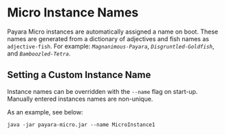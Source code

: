 # Micro Instance Names
Payara Micro instances are automatically assigned a name on boot. These names are generated from a dictionary of adjectives and fish names as `adjective-fish`. For example: _`Magnanimous-Payara`_, _`Disgruntled-Goldfish`_, and _`Bamboozled-Tetra`_.

## Setting a Custom Instance Name
Instance names can be overridden with the `--name` flag on start-up. Manually entered instances names are non-unique.

As an example, see below:
```Shell
java -jar payara-micro.jar --name MicroInstance1
```
